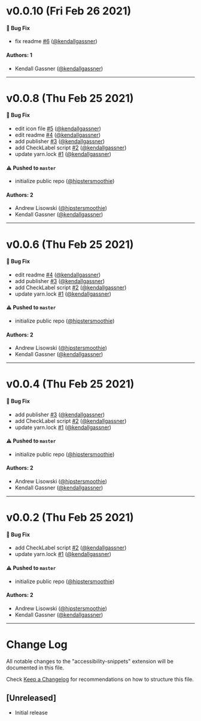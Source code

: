 # v0.0.10 (Fri Feb 26 2021)

#### 🐛 Bug Fix

- fix readme [#6](https://github.com/intuit/accessibility-snippets/pull/6) ([@kendallgassner](https://github.com/kendallgassner))

#### Authors: 1

- Kendall Gassner ([@kendallgassner](https://github.com/kendallgassner))

---

# v0.0.8 (Thu Feb 25 2021)

#### 🐛 Bug Fix

- edit icon file [#5](https://github.com/intuit/accessibility-snippets/pull/5) ([@kendallgassner](https://github.com/kendallgassner))
- edit readme [#4](https://github.com/intuit/accessibility-snippets/pull/4) ([@kendallgassner](https://github.com/kendallgassner))
- add publisher [#3](https://github.com/intuit/accessibility-snippets/pull/3) ([@kendallgassner](https://github.com/kendallgassner))
- add CheckLabel script [#2](https://github.com/intuit/accessibility-snippets/pull/2) ([@kendallgassner](https://github.com/kendallgassner))
- update yarn.lock [#1](https://github.com/intuit/accessibility-snippets/pull/1) ([@kendallgassner](https://github.com/kendallgassner))

#### ⚠️ Pushed to `master`

- initialize public repo ([@hipstersmoothie](https://github.com/hipstersmoothie))

#### Authors: 2

- Andrew Lisowski ([@hipstersmoothie](https://github.com/hipstersmoothie))
- Kendall Gassner ([@kendallgassner](https://github.com/kendallgassner))

---

# v0.0.6 (Thu Feb 25 2021)

#### 🐛 Bug Fix

- edit readme [#4](https://github.com/intuit/accessibility-snippets/pull/4) ([@kendallgassner](https://github.com/kendallgassner))
- add publisher [#3](https://github.com/intuit/accessibility-snippets/pull/3) ([@kendallgassner](https://github.com/kendallgassner))
- add CheckLabel script [#2](https://github.com/intuit/accessibility-snippets/pull/2) ([@kendallgassner](https://github.com/kendallgassner))
- update yarn.lock [#1](https://github.com/intuit/accessibility-snippets/pull/1) ([@kendallgassner](https://github.com/kendallgassner))

#### ⚠️ Pushed to `master`

- initialize public repo ([@hipstersmoothie](https://github.com/hipstersmoothie))

#### Authors: 2

- Andrew Lisowski ([@hipstersmoothie](https://github.com/hipstersmoothie))
- Kendall Gassner ([@kendallgassner](https://github.com/kendallgassner))

---

# v0.0.4 (Thu Feb 25 2021)

#### 🐛 Bug Fix

- add publisher [#3](https://github.com/intuit/accessibility-snippets/pull/3) ([@kendallgassner](https://github.com/kendallgassner))
- add CheckLabel script [#2](https://github.com/intuit/accessibility-snippets/pull/2) ([@kendallgassner](https://github.com/kendallgassner))
- update yarn.lock [#1](https://github.com/intuit/accessibility-snippets/pull/1) ([@kendallgassner](https://github.com/kendallgassner))

#### ⚠️ Pushed to `master`

- initialize public repo ([@hipstersmoothie](https://github.com/hipstersmoothie))

#### Authors: 2

- Andrew Lisowski ([@hipstersmoothie](https://github.com/hipstersmoothie))
- Kendall Gassner ([@kendallgassner](https://github.com/kendallgassner))

---

# v0.0.2 (Thu Feb 25 2021)

#### 🐛 Bug Fix

- add CheckLabel script [#2](https://github.com/intuit/accessibility-snippets/pull/2) ([@kendallgassner](https://github.com/kendallgassner))
- update yarn.lock [#1](https://github.com/intuit/accessibility-snippets/pull/1) ([@kendallgassner](https://github.com/kendallgassner))

#### ⚠️ Pushed to `master`

- initialize public repo ([@hipstersmoothie](https://github.com/hipstersmoothie))

#### Authors: 2

- Andrew Lisowski ([@hipstersmoothie](https://github.com/hipstersmoothie))
- Kendall Gassner ([@kendallgassner](https://github.com/kendallgassner))

---

# Change Log

All notable changes to the "accessibility-snippets" extension will be documented in this file.

Check [Keep a Changelog](http://keepachangelog.com/) for recommendations on how to structure this file.

## [Unreleased]

- Initial release